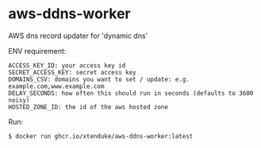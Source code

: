 # aws-ddns-worker
AWS dns record updater for 'dynamic dns'

ENV requirement:
```
ACCESS_KEY_ID: your access key id
SECRET_ACCESS_KEY: secret access key
DOMAINS_CSV: domains you want to set / update: e.g. example.com,www.example.com
DELAY_SECONDS: how often this should run in seconds (defaults to 3600 noisy)
HOSTED_ZONE_ID: the id of the aws hosted zone
```

Run:
```
$ docker run ghcr.io/xtenduke/aws-ddns-worker:latest
```
